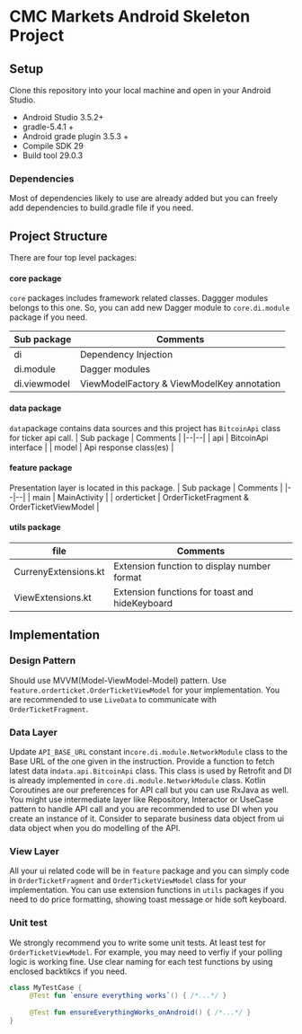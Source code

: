 
# CMC Markets Android Skeleton Project


## Setup

Clone this repository into your local machine and open in your Android Studio.

- Android Studio 3.5.2+
- gradle-5.4.1 +
- Android grade plugin 3.5.3 +
- Compile SDK 29
- Build tool 29.0.3


### Dependencies
Most of dependencies likely to use are already added but you can freely add dependencies to build.gradle file if you need.

## Project Structure

There are four top level packages:

#### core package
`core` packages includes framework related classes. Daggger modules belongs to this one. So, you can add new Dagger module to `core.di.module` package if you need.

| Sub package | Comments |
|--|--|
| di | Dependency Injection |
| di.module | Dagger modules |
| di.viewmodel | ViewModelFactory & ViewModelKey annotation |

#### data package
`data`package contains data sources and this project has `BitcoinApi` class for ticker api call.
| Sub package | Comments |
|--|--|
| api | BitcoinApi interface |
| model | Api response class(es) |

#### feature package
Presentation layer is located in this package.
| Sub package | Comments | 
|--|--|
| main | MainActivity |
| orderticket | OrderTicketFragment & OrderTicketViewModel |

#### utils package
| file | Comments |
|--|--|
| CurrenyExtensions.kt | Extension function to display number format |
| ViewExtensions.kt | Extension functions for toast and hideKeyboard |


## Implementation

### Design Pattern
Should use MVVM(Model-ViewModel-Model) pattern.  Use `feature.orderticket.OrderTicketViewModel` for your implementation.
You are recommended to use `LiveData` to communicate with `OrderTicketFragment`.


### Data Layer
Update `API_BASE_URL` constant in`core.di.module.NetworkModule` class to the Base URL of the one given in the instruction.
Provide a function to fetch latest data in`data.api.BitcoinApi` class. This class is used by Retrofit and DI is already implemented in `core.di.module.NetworkModule` class.
Kotlin Coroutines are our preferences for API call but you can use RxJava as well.
You might use intermediate layer like Repository, Interactor or UseCase pattern to handle API call and you are recommended to use DI when you create an instance of it.
Consider to separate business data object from ui data object when you do modelling of the API.


### View Layer
All your ui related code will be in `feature` package and you can simply code in `OrderTicketFragment` and `OrderTicketViewModel` class for your implementation.
You can use extension functions in `utils` packages if you need to do price formatting, showing toast message or hide soft keyboard.

### Unit test
We strongly recommend you to write some unit tests. At least test for `OrderTicketViewModel`. For example, you may need to verfiy if your polling logic is working fine. Use clear naming for each test functions by using enclosed backtikcs if you need. 
```kotlin
class MyTestCase {
     @Test fun `ensure everything works`() { /*...*/ }
     
     @Test fun ensureEverythingWorks_onAndroid() { /*...*/ }
}
```


